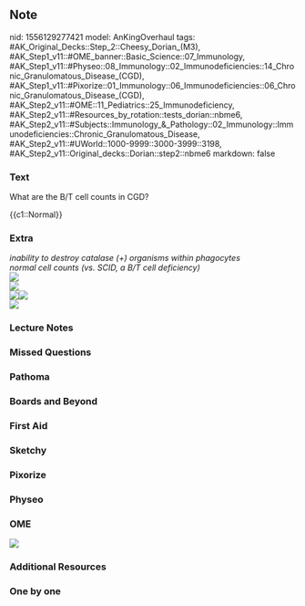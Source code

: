 ## Note
nid: 1556129277421
model: AnKingOverhaul
tags: #AK_Original_Decks::Step_2::Cheesy_Dorian_(M3), #AK_Step1_v11::#OME_banner::Basic_Science::07_Immunology, #AK_Step1_v11::#Physeo::08_Immunology::02_Immunodeficiencies::14_Chronic_Granulomatous_Disease_(CGD), #AK_Step1_v11::#Pixorize::01_Immunology::06_Immunodeficiencies::06_Chronic_Granulomatous_Disease_(CGD), #AK_Step2_v11::#OME::11_Pediatrics::25_Immunodeficiency, #AK_Step2_v11::#Resources_by_rotation::tests_dorian::nbme6, #AK_Step2_v11::#Subjects::Immunology_&_Pathology::02_Immunology::Immunodeficiencies::Chronic_Granulomatous_Disease, #AK_Step2_v11::#UWorld::1000-9999::3000-3999::3198, #AK_Step2_v11::Original_decks::Dorian::step2::nbme6
markdown: false

### Text
What are the B/T cell counts in CGD?
<div>
  {{c1::Normal}}
</div>

### Extra
<div>
  <i>inability to destroy catalase (+) organisms within
  phagocytes</i>
</div>
<div>
  <i>normal cell counts (vs. SCID, a B/T cell deficiency)</i>
</div><img src="paste-20078972108801%20(2).jpg">
<div>
  <img src="paste-22144851378177.jpg">
  <div><img src="paste-84997402787843.jpg"><img src=
  "paste-20289425506305.jpg"></div>
  <div><img src="paste-22252225560577.jpg"></div>
</div>

### Lecture Notes


### Missed Questions


### Pathoma


### Boards and Beyond


### First Aid


### Sketchy


### Pixorize


### Physeo


### OME
<div class="ome-widget">
  <a href=
  "https://onlinemeded.org/spa/immunology?ref=anki"><img src=
  "_OME_AnkiFlashcards_Topic_3.png"></a>
</div>

### Additional Resources


### One by one

